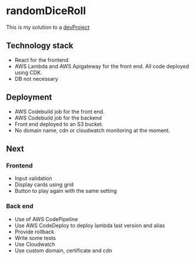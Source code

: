 # randomDiceRoll

This is my solution to a [devProject](https://www.codementor.io/projects/web/random-number-generator-web-app-bz042v8kll)

## Technology stack

- React for the frontend
- AWS Lambda and AWS Apigateway for the front end. All code deployed using CDK.
- DB not necessary

## Deployment

- AWS Codebuild job for the front end.
- AWS Codebuild job for the backend
- Front end deployed to an S3 bucket. 
- No domain name, cdn or cloudwatch monitoring at the moment.


## Next

### Frontend

- Input validation
- Display cards using grid
- Button to play again with the same setting

### Back end

- Use of AWS CodePipeline
- Use AWS CodeDeploy to deploy lambda last version and alias
- Provide rollback
- Write some tests
- Use Cloudwatch
- Use custom domain, certificate and cdn